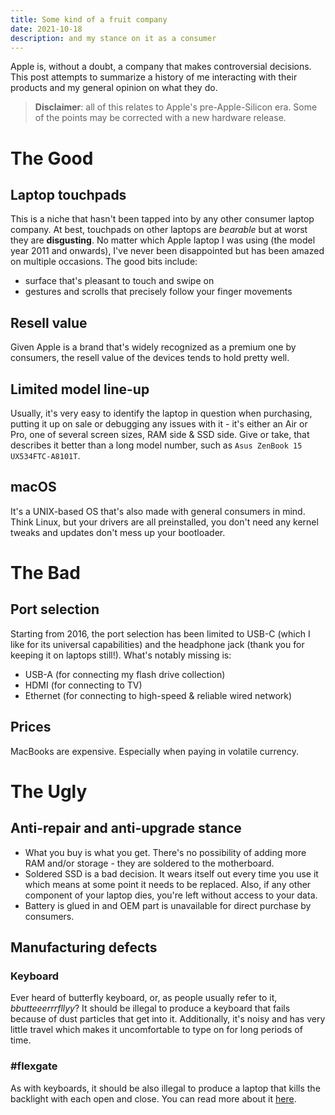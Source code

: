 ```yaml
---
title: Some kind of a fruit company
date: 2021-10-18
description: and my stance on it as a consumer
---
```



Apple is, without a doubt, a company that makes controversial decisions.
This post attempts to summarize a history of me interacting with their products
and my general opinion on what they do.


>**Disclaimer**: all of this relates to Apple's pre-Apple-Silicon era. Some of the points
may be corrected with a new hardware release.

# The Good

## Laptop touchpads

This is a niche that hasn't been tapped into by any other consumer laptop company.
At best, touchpads on other laptops are _bearable_ but at worst they are **disgusting**. No matter which Apple
laptop I was using (the model year 2011 and onwards), I've never been disappointed but has been amazed on multiple
occasions. The good bits include:

* surface that's pleasant to touch and swipe on
* gestures and scrolls that precisely follow your finger movements

## Resell value

Given Apple is a brand that's widely recognized as a premium one by consumers, the resell value of the devices
tends to hold pretty well. 

## Limited model line-up

Usually, it's very easy to identify the laptop in question when purchasing, putting it up on sale or debugging
any issues with it - it's either an Air or Pro, one of several screen sizes, RAM side & SSD side. Give or take, that
describes it better than a long model number, such as `Asus ZenBook 15 UX534FTC-A8101T`.

## macOS

It's a UNIX-based OS that's also made with general consumers in mind.
Think Linux, but your drivers are all preinstalled, you don't need any kernel tweaks and updates don't mess up your bootloader.

# The Bad

## Port selection

Starting from 2016, the port selection has been limited to USB-C (which I like for its
universal capabilities) and the headphone jack (thank you for keeping it on laptops still!).
What's notably missing is:

* USB-A (for connecting my flash drive collection)
* HDMI (for connecting to TV)
* Ethernet (for connecting to high-speed & reliable wired network)


## Prices

MacBooks are expensive. Especially when paying in volatile currency.

# The Ugly

## Anti-repair and anti-upgrade stance

* What you buy is what you get. There's no possibility of adding more RAM and/or storage - they are soldered to the motherboard.
* Soldered SSD is a bad decision. It wears itself out every time you use it which means at some point it needs to be replaced.
Also, if any other component of your laptop dies, you're left without access to your data.
* Battery is glued in and OEM part is unavailable for direct purchase by consumers.


## Manufacturing defects

### Keyboard
Ever heard of butterfly keyboard, or, as people usually refer to it, _bbutteeerrrfllyy_?
It should be illegal to produce a keyboard that fails because of dust particles that get into it.
Additionally, it's noisy and has very little travel which makes it uncomfortable to type on for long periods
of time.


### #flexgate

As with keyboards, it should be also illegal to produce a laptop that kills the backlight with each open
and close. You can read more about it [here](https://en.ifixit.com/News/12903/flexgate).
